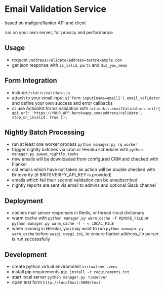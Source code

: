 # Email Validation Service
based on mailgun/flanker API and client

run on your own server, for privacy and performance

## Usage
- request `/address/validate?address=test@example.com`
- get json response with `is_valid`, `parts` and `did_you_mean`

## Form Integration
- include `/static/validate.js`
- attach to your email input `$('form input[name=email]').email_validator` and define your own success and error callbacks
- or use ActionKit.forms validation with ```actionkit.emailValidation.init({
    api_url: 'https://YOUR_APP.herokuapp.com/address/validate',
    stop_on_invalid: true
});```

## Nightly Batch Processing
- run at least one worker process `python manager.py rq worker`
- trigger nightly batches via cron or Heroku scheduler with `python manager.py queue_nightly_tasks`
- new emails will be downloaded from configured CRM and checked with Flanker
- old emails which have not taken an action will be double checked with Briteverify (if BRITEVERIFY_API_KEY is provided)
- emails which fail their second validation can be unsubscribed
- nightly reports are sent via email to admins and optional Slack channel

## Deployment
- caches mail server responses in Redis, or thread-local dictionary
- warm cache with `python manager.py warm_cache -f REMOTE_FILE` or `python manager.py warm_cache -f - < LOCAL_FILE`
- when running in Heroku, you may want to run `python manager.py warm_cache` before `uwsgi uwsgi.ini`, to ensure flanker.address_lib parser is run successfully

## Development
- create python virtual environment `virtualenv .venv`    
- install pip requirements `pip install -r requirements.txt`
- start local server `python manager.py runserver`
- open test form `http://localhost:5000/test`